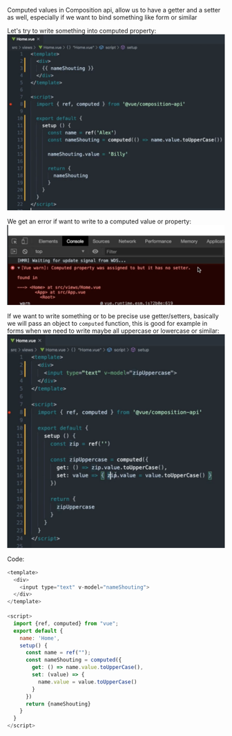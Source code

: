 
Computed values in Composition api, allow us to have a getter and a setter as well, especially if we want to bind something like form or similar

Let's try to write something into computed property:
![](./assets/Pasted%20image%2020221114111549.png)

We get an error if want to write to a computed value or property:
![](./assets/Pasted%20image%2020221114111458.png)

If we want to write something or to be precise use getter/setters, basically we will pass an object to `computed` function, this is good for example in forms when we need to write maybe all uppercase or lowercase or similar:
![](./assets/Pasted%20image%2020221114111928.png)

Code:
```js
<template>
  <div>
    <input type="text" v-model="nameShouting">
  </div>
</template>

<script>
  import {ref, computed} from "vue";
  export default {
    name: 'Home',
    setup() {
      const name = ref("");
      const nameShouting = computed({
        get: () => name.value.toUpperCase(),
        set: (value) => {
          name.value = value.toUpperCase()
        }
      })
      return {nameShouting}
    }
  }
</script>
```